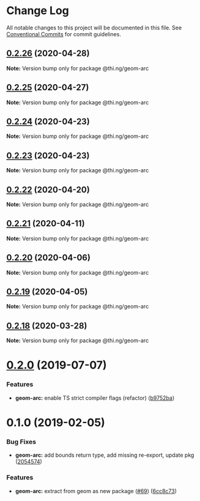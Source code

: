 # Change Log

All notable changes to this project will be documented in this file.
See [Conventional Commits](https://conventionalcommits.org) for commit guidelines.

## [0.2.26](https://github.com/thi-ng/umbrella/compare/@thi.ng/geom-arc@0.2.25...@thi.ng/geom-arc@0.2.26) (2020-04-28)

**Note:** Version bump only for package @thi.ng/geom-arc





## [0.2.25](https://github.com/thi-ng/umbrella/compare/@thi.ng/geom-arc@0.2.24...@thi.ng/geom-arc@0.2.25) (2020-04-27)

**Note:** Version bump only for package @thi.ng/geom-arc





## [0.2.24](https://github.com/thi-ng/umbrella/compare/@thi.ng/geom-arc@0.2.23...@thi.ng/geom-arc@0.2.24) (2020-04-23)

**Note:** Version bump only for package @thi.ng/geom-arc





## [0.2.23](https://github.com/thi-ng/umbrella/compare/@thi.ng/geom-arc@0.2.22...@thi.ng/geom-arc@0.2.23) (2020-04-23)

**Note:** Version bump only for package @thi.ng/geom-arc





## [0.2.22](https://github.com/thi-ng/umbrella/compare/@thi.ng/geom-arc@0.2.21...@thi.ng/geom-arc@0.2.22) (2020-04-20)

**Note:** Version bump only for package @thi.ng/geom-arc





## [0.2.21](https://github.com/thi-ng/umbrella/compare/@thi.ng/geom-arc@0.2.20...@thi.ng/geom-arc@0.2.21) (2020-04-11)

**Note:** Version bump only for package @thi.ng/geom-arc





## [0.2.20](https://github.com/thi-ng/umbrella/compare/@thi.ng/geom-arc@0.2.19...@thi.ng/geom-arc@0.2.20) (2020-04-06)

**Note:** Version bump only for package @thi.ng/geom-arc





## [0.2.19](https://github.com/thi-ng/umbrella/compare/@thi.ng/geom-arc@0.2.18...@thi.ng/geom-arc@0.2.19) (2020-04-05)

**Note:** Version bump only for package @thi.ng/geom-arc





## [0.2.18](https://github.com/thi-ng/umbrella/compare/@thi.ng/geom-arc@0.2.17...@thi.ng/geom-arc@0.2.18) (2020-03-28)

**Note:** Version bump only for package @thi.ng/geom-arc





# [0.2.0](https://github.com/thi-ng/umbrella/compare/@thi.ng/geom-arc@0.1.17...@thi.ng/geom-arc@0.2.0) (2019-07-07)

### Features

* **geom-arc:** enable TS strict compiler flags (refactor) ([b9752ba](https://github.com/thi-ng/umbrella/commit/b9752ba))

# 0.1.0 (2019-02-05)

### Bug Fixes

* **geom-arc:** add bounds return type, add missing re-export, update pkg ([2054574](https://github.com/thi-ng/umbrella/commit/2054574))

### Features

* **geom-arc:** extract from geom as new package ([#69](https://github.com/thi-ng/umbrella/issues/69)) ([6cc8c73](https://github.com/thi-ng/umbrella/commit/6cc8c73))
